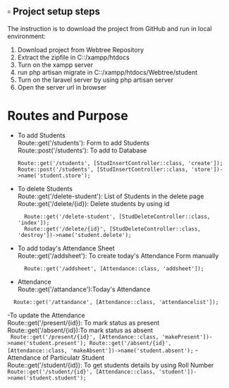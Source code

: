 ## ▫️ Project setup steps  
The instruction is to download the project from GitHub and run in local environment: 
1. Download project from Webtree Repository 
2. Extract the zipfile in C::/xampp/htdocs
3. Turn on the xampp server
4. run php artisan migrate in C::/xampp/htdocs/Webtree/student
5. Turn on the laravel server by using php artisan server
6. Open the server url in browser

# Routes and Purpose
- To add Students <br>
Route::get('/students'): Form to add Students<br>
Route::post('/students'): To add to Database<br> 
  ```
  Route::get('/students', [StudInsertController::class, 'create']);
  Route::post('/students', [StudInsertController::class, 'store'])->name('student.store');
  ```
- To delete Students  <br>
 Route::get('/delete-student'): List of Students in the delete page<br>
 Route::get('/delete/{id}): Delete students by using id<br>
  ```
    Route::get('/delete-student', [StudDeleteController::class, 'index']);
    Route::get('/delete/{id}', [StudDeleteController::class, 'destroy'])->name('student.delete');  
  ```
- To add today's Attendance Sheet<br>
Route::get('/addsheet'): To create today's Attendance Form manually<br>
  ```
    Route::get('/addsheet', [Attendance::class, 'addsheet']);
  ```
 - Attendance<br>
 Route::get('/attandance'):Today's Attendance<br>
  ```    
    Route::get('/attandance', [Attendance::class, 'attendancelist']);
  ```
-To update the Attendance<br>
Route::get('/present/{id}): To mark status as present<br>
Route::get('/absent/{id}):To mark status as absent<br>
    ```  Route::get('/present/{id}', [Attendance::class, 'makePresent'])->name('student.present');
    Route::get('/absent/{id}', [Attendance::class, 'makeAbsent'])->name('student.absent');
    ```
-Attendance of Particulatr Student<br>
Route::get('/student/{id}): To get students details by using Roll Number<br>
      ```
    Route::get('/student/{id}', [Attendance::class, 'student'])->name('student.student');
    ```
